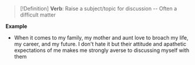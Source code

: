 >[!Definition]
>**Verb**: Raise a subject/topic for discussion -- Often a difficult matter

**Example**
- When it comes to my family, my mother and aunt love to broach my life, my career, and my future. I don't hate it but their attitude and apathetic expectations of me makes me strongly averse to discussing myself with them